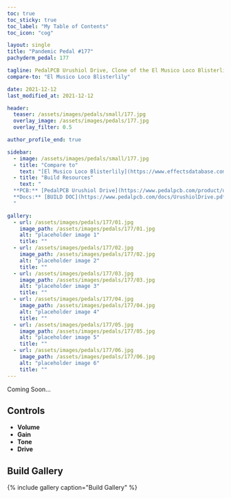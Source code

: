 ```yaml
---
toc: true
toc_sticky: true
toc_label: "My Table of Contents"
toc_icon: "cog"

layout: single
title: "Pandemic Pedal #177"
pachyderm_pedal: 177

tagline: PedalPCB Urushiol Drive, Clone of the El Musico Loco Blisterlily<br>"" - 
compare-to: "El Musico Loco Blisterlily"

date: 2021-12-12
last_modified_at: 2021-12-12

header:
  teaser: /assets/images/pedals/small/177.jpg
  overlay_image: /assets/images/pedals/177.jpg
  overlay_filter: 0.5

author_profile_end: true

sidebar:
  - image: /assets/images/pedals/small/177.jpg
  - title: "Compare to"
    text: "[El Musico Loco Blisterlily](https://www.effectsdatabase.com/reviews/elmusicoloco/blisterlily)"
  - title: "Build Resources"
    text: "
  **PCB:** [PedalPCB Urushiol Drive](https://www.pedalpcb.com/product/urushioldrive/)<br>
  **Docs:** [BUILD DOC](https://www.pedalpcb.com/docs/UrushiolDrive.pdf)
  "

gallery:
  - url: /assets/images/pedals/177/01.jpg
    image_path: /assets/images/pedals/177/01.jpg
    alt: "placeholder image 1"
    title: ""
  - url: /assets/images/pedals/177/02.jpg
    image_path: /assets/images/pedals/177/02.jpg
    alt: "placeholder image 2"
    title: ""
  - url: /assets/images/pedals/177/03.jpg
    image_path: /assets/images/pedals/177/03.jpg
    alt: "placeholder image 3"
    title: ""
  - url: /assets/images/pedals/177/04.jpg
    image_path: /assets/images/pedals/177/04.jpg
    alt: "placeholder image 4"
    title: ""
  - url: /assets/images/pedals/177/05.jpg
    image_path: /assets/images/pedals/177/05.jpg
    alt: "placeholder image 5"
    title: ""
  - url: /assets/images/pedals/177/06.jpg
    image_path: /assets/images/pedals/177/06.jpg
    alt: "placeholder image 6"
    title: ""
---
```




Coming Soon...

## Controls

* **Volume**
* **Gain**
* **Tone**
* **Drive**

## Build Gallery

{% include gallery caption="Build Gallery" %}
